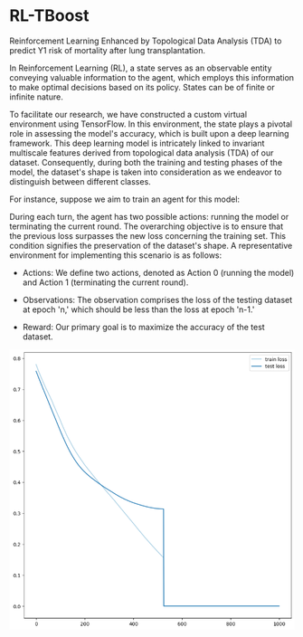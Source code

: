 # RL-TBoost
Reinforcement Learning Enhanced by Topological Data Analysis (TDA) to predict Y1 risk of mortality after lung transplantation.


In Reinforcement Learning (RL), a state serves as an observable entity conveying valuable information to the agent, which employs this information to make optimal decisions based on its policy. States can be of finite or infinite nature.

To facilitate our research, we have constructed a custom virtual environment using TensorFlow. In this environment, the state plays a pivotal role in assessing the model's accuracy, which is built upon a deep learning framework. This deep learning model is intricately linked to invariant multiscale features derived from topological data analysis (TDA) of our dataset. Consequently, during both the training and testing phases of the model, the dataset's shape is taken into consideration as we endeavor to distinguish between different classes.

For instance, suppose we aim to train an agent for this model:

During each turn, the agent has two possible actions: running the model or terminating the current round. The overarching objective is to ensure that the previous loss surpasses the new loss concerning the training set. This condition signifies the preservation of the dataset's shape. A representative environment for implementing this scenario is as follows:


* Actions: We define two actions, denoted as Action 0 (running the model) and Action 1 (terminating the current round). 

* Observations: The observation comprises the loss of the testing dataset at epoch 'n,' which should be less than the loss at epoch 'n-1.' 

* Reward: Our primary goal is to maximize the accuracy of the test dataset.

![RL_TBoosted_performance](https://github.com/MorillaLab/RL-TBoost/blob/main/Reinforcement_Learning_Model/RL-TBoost_performance.png)
